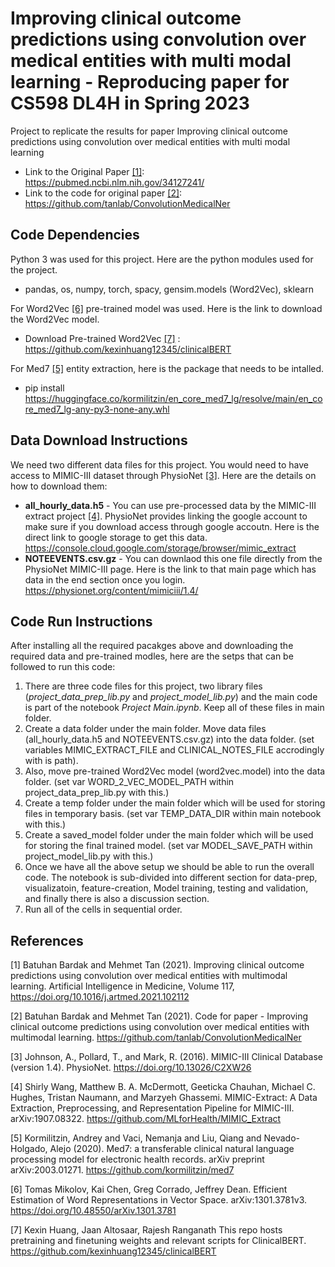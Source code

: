 # Improving clinical outcome predictions using convolution over medical entities with multi modal learning  - Reproducing paper for CS598 DL4H in Spring 2023
Project to replicate the results for paper Improving clinical outcome predictions using convolution over medical entities with multi modal learning

- Link to the Original Paper [[1]](#1): https://pubmed.ncbi.nlm.nih.gov/34127241/ 
- Link to the code for original paper [[2]](#2): https://github.com/tanlab/ConvolutionMedicalNer

## Code Dependencies
 Python 3 was used for this project. Here are the python modules used for the project.
 - pandas, os, numpy, torch, spacy, gensim.models (Word2Vec), sklearn

For Word2Vec [[6]](#6) pre-trained model was used. Here is the link to download the Word2Vec model.
- Download Pre-trained Word2Vec [[7]](#7) : https://github.com/kexinhuang12345/clinicalBERT

For Med7 [[5]](#5) entity extraction, here is the package that needs to be intalled.
- pip install https://huggingface.co/kormilitzin/en_core_med7_lg/resolve/main/en_core_med7_lg-any-py3-none-any.whl

## Data Download Instructions 
We need two different data files for this project. You would need to have access to MIMIC-III dataset through PhysioNet [[3]](#3). Here are the details on how to download them:

- **all_hourly_data.h5** - You can use pre-processed data by the MIMIC-III extract project [[4]](#4). PhysioNet provides linking the google account to make sure if you download access through google accoutn. Here is the direct link to google storage to get this data.  https://console.cloud.google.com/storage/browser/mimic_extract
- **NOTEEVENTS.csv.gz** - You can downlaod this one file directly from the PhysioNet MIMIC-III page. Here is the link to that main page which has data in the end section once you login. https://physionet.org/content/mimiciii/1.4/

## Code Run Instructions

After installing all the required pacakges above and downloading the required data and pre-trained modles, here are the setps that can be followed to run this code:

1. There are three code files for this project, two library files (*project_data_prep_lib.py* and *project_model_lib.py*) and the main code is part of the notebook *Project Main.ipynb*. Keep all of these files in main folder. 
2. Create a data folder under the main folder. Move data files (all_hourly_data.h5 and NOTEEVENTS.csv.gz) into the data folder. (set variables MIMIC_EXTRACT_FILE and CLINICAL_NOTES_FILE accrodingly with is path). 
3. Also, move pre-trained Word2Vec model (word2vec.model) into the data folder. (set var WORD_2_VEC_MODEL_PATH within project_data_prep_lib.py with this.) 
4. Create a temp folder under the main folder which will be used for storing files in temporary basis. (set var TEMP_DATA_DIR within main notebook with this.) 
5. Create a saved_model folder under the main folder which will be used for storing the final trained model. (set var MODEL_SAVE_PATH within project_model_lib.py with this.)
6. Once we have all the above setup we should be able to run the overall code. The notebook is sub-divided into different section for data-prep, visualizatoin, feature-creation, Model training, testing and validation, and finally there is also a discussion section. 
7. Run all of the cells in sequential order. 

## References
<a id="1">[1]</a> 
Batuhan Bardak and Mehmet Tan (2021). 
Improving clinical outcome predictions using convolution over medical entities with multimodal learning. Artificial Intelligence in Medicine, Volume 117,
https://doi.org/10.1016/j.artmed.2021.102112

<a id="2">[2]</a> 
Batuhan Bardak and Mehmet Tan (2021).
Code for paper - Improving clinical outcome predictions using convolution over medical entities with multimodal learning. https://github.com/tanlab/ConvolutionMedicalNer

<a id="3">[3]</a> 
Johnson, A., Pollard, T., and Mark, R. (2016). 
MIMIC-III Clinical Database (version 1.4). PhysioNet. https://doi.org/10.13026/C2XW26

<a id="4">[4]</a> 
Shirly Wang, Matthew B. A. McDermott, Geeticka Chauhan, Michael C. Hughes, Tristan Naumann, 
and Marzyeh Ghassemi. 
MIMIC-Extract: A Data Extraction, Preprocessing, and Representation 
Pipeline for MIMIC-III. arXiv:1907.08322. https://github.com/MLforHealth/MIMIC_Extract

<a id="5">[5]</a> 
Kormilitzin, Andrey and Vaci, Nemanja and Liu, Qiang and Nevado-Holgado, Alejo (2020). 
Med7: a transferable clinical natural language processing model for electronic health records. arXiv preprint arXiv:2003.01271. https://github.com/kormilitzin/med7

<a id="6">[6]</a> 
Tomas Mikolov, Kai Chen, Greg Corrado, Jeffrey Dean. 
Efficient Estimation of Word Representations in Vector Space. arXiv:1301.3781v3. https://doi.org/10.48550/arXiv.1301.3781

<a id="7">[7]</a> 
Kexin Huang, Jaan Altosaar, Rajesh Ranganath 
This repo hosts pretraining and finetuning weights and relevant scripts for ClinicalBERT. https://github.com/kexinhuang12345/clinicalBERT

